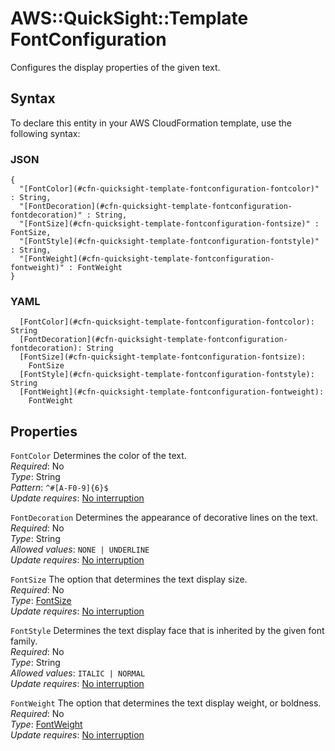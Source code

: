 # AWS::QuickSight::Template FontConfiguration<a name="aws-properties-quicksight-template-fontconfiguration"></a>

Configures the display properties of the given text\.

## Syntax<a name="aws-properties-quicksight-template-fontconfiguration-syntax"></a>

To declare this entity in your AWS CloudFormation template, use the following syntax:

### JSON<a name="aws-properties-quicksight-template-fontconfiguration-syntax.json"></a>

```
{
  "[FontColor](#cfn-quicksight-template-fontconfiguration-fontcolor)" : String,
  "[FontDecoration](#cfn-quicksight-template-fontconfiguration-fontdecoration)" : String,
  "[FontSize](#cfn-quicksight-template-fontconfiguration-fontsize)" : FontSize,
  "[FontStyle](#cfn-quicksight-template-fontconfiguration-fontstyle)" : String,
  "[FontWeight](#cfn-quicksight-template-fontconfiguration-fontweight)" : FontWeight
}
```

### YAML<a name="aws-properties-quicksight-template-fontconfiguration-syntax.yaml"></a>

```
  [FontColor](#cfn-quicksight-template-fontconfiguration-fontcolor): String
  [FontDecoration](#cfn-quicksight-template-fontconfiguration-fontdecoration): String
  [FontSize](#cfn-quicksight-template-fontconfiguration-fontsize): 
    FontSize
  [FontStyle](#cfn-quicksight-template-fontconfiguration-fontstyle): String
  [FontWeight](#cfn-quicksight-template-fontconfiguration-fontweight): 
    FontWeight
```

## Properties<a name="aws-properties-quicksight-template-fontconfiguration-properties"></a>

`FontColor`  <a name="cfn-quicksight-template-fontconfiguration-fontcolor"></a>
Determines the color of the text\.  
*Required*: No  
*Type*: String  
*Pattern*: `^#[A-F0-9]{6}$`  
*Update requires*: [No interruption](https://docs.aws.amazon.com/AWSCloudFormation/latest/UserGuide/using-cfn-updating-stacks-update-behaviors.html#update-no-interrupt)

`FontDecoration`  <a name="cfn-quicksight-template-fontconfiguration-fontdecoration"></a>
Determines the appearance of decorative lines on the text\.  
*Required*: No  
*Type*: String  
*Allowed values*: `NONE | UNDERLINE`  
*Update requires*: [No interruption](https://docs.aws.amazon.com/AWSCloudFormation/latest/UserGuide/using-cfn-updating-stacks-update-behaviors.html#update-no-interrupt)

`FontSize`  <a name="cfn-quicksight-template-fontconfiguration-fontsize"></a>
The option that determines the text display size\.  
*Required*: No  
*Type*: [FontSize](aws-properties-quicksight-template-fontsize.md)  
*Update requires*: [No interruption](https://docs.aws.amazon.com/AWSCloudFormation/latest/UserGuide/using-cfn-updating-stacks-update-behaviors.html#update-no-interrupt)

`FontStyle`  <a name="cfn-quicksight-template-fontconfiguration-fontstyle"></a>
Determines the text display face that is inherited by the given font family\.  
*Required*: No  
*Type*: String  
*Allowed values*: `ITALIC | NORMAL`  
*Update requires*: [No interruption](https://docs.aws.amazon.com/AWSCloudFormation/latest/UserGuide/using-cfn-updating-stacks-update-behaviors.html#update-no-interrupt)

`FontWeight`  <a name="cfn-quicksight-template-fontconfiguration-fontweight"></a>
The option that determines the text display weight, or boldness\.  
*Required*: No  
*Type*: [FontWeight](aws-properties-quicksight-template-fontweight.md)  
*Update requires*: [No interruption](https://docs.aws.amazon.com/AWSCloudFormation/latest/UserGuide/using-cfn-updating-stacks-update-behaviors.html#update-no-interrupt)